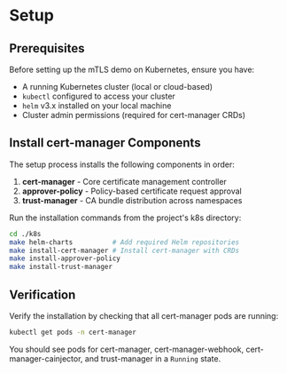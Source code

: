 # Setup

## Prerequisites

Before setting up the mTLS demo on Kubernetes, ensure you have:

- A running Kubernetes cluster (local or cloud-based)
- `kubectl` configured to access your cluster
- `helm` v3.x installed on your local machine
- Cluster admin permissions (required for cert-manager CRDs)

## Install cert-manager Components

The setup process installs the following components in order:

1. **cert-manager** - Core certificate management controller
2. **approver-policy** - Policy-based certificate request approval
3. **trust-manager** - CA bundle distribution across namespaces

Run the installation commands from the project's k8s directory:

```bash
cd ./k8s
make helm-charts          # Add required Helm repositories
make install-cert-manager # Install cert-manager with CRDs
make install-approver-policy
make install-trust-manager
```

## Verification

Verify the installation by checking that all cert-manager pods are running:

```bash
kubectl get pods -n cert-manager
```

You should see pods for cert-manager, cert-manager-webhook, cert-manager-cainjector, and trust-manager in a `Running` state.

